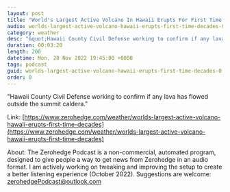 ```yaml
---
layout: post
title: "World's Largest Active Volcano In Hawaii Erupts For First Time In Decades"
audio: worlds-largest-active-volcano-hawaii-erupts-first-time-decades-0
category: weather
desc: "&quot;Hawaii County Civil Defense working to confirm if any lava has flowed outside the summit caldera.&quot;  "
duration: 00:03:20
length: 200
datetime: Mon, 28 Nov 2022 19:45:00 +0000
tags: podcast
guid: worlds-largest-active-volcano-hawaii-erupts-first-time-decades-0
order: 0
---
```

&quot;Hawaii County Civil Defense working to confirm if any lava has flowed outside the summit caldera.&quot;  

Link: [https://www.zerohedge.com/weather/worlds-largest-active-volcano-hawaii-erupts-first-time-decades](https://www.zerohedge.com/weather/worlds-largest-active-volcano-hawaii-erupts-first-time-decades)

About: The Zerohedge Podcast is a non-commercial, automated program, designed to give people a way to get news from Zerohedge in an audio format.  I am actively working on tweaking and improving the setup to create a better listening experience (October 2022).  Suggestions are welcome: [zerohedgePodcast@outlook.com](mailto:zerohedgePodcast@outlook.com)